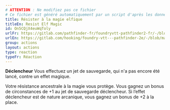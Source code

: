 ```yaml
---
# ATTENTION : Ne modifiez pas ce fichier
# Ce fichier est généré automatiquement par un script d'après les données du module Foundry VTT officiel et de sa traduction
title: Résister à la magie elfique
titleEn: Resist Elf Magic
id: On5CQjX4euWqToly
urlFr: https://gitlab.com/pathfinder-fr/foundryvtt-pathfinder2-fr/-/blob/master/data/actions/On5CQjX4euWqToly.htm
urlEn: https://gitlab.com/hooking/foundry-vtt---pathfinder-2e/-/blob/master/packs/data/actions.db/resist-elf-magic.json
group: actions
layout: actions
type: reaction
typeFr: Réaction
---
```

**Déclencheur** Vous effectuez un jet de sauvegarde, qui n'a pas encore été lancé, contre un effet magique.

Votre résistance ancestrale à la magie vous protège. Vous gagnez un bonus de circonstances de +1 au jet de sauvegarde déclencheur. Si l’effet déclencheur est de nature arcanique, vous gagnez un bonus de +2 à la place.

